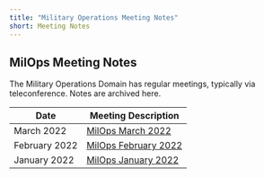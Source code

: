 ```yaml
---
title: "Military Operations Meeting Notes"
short: Meeting Notes
---
```


## MilOps Meeting Notes

The Military Operations Domain has regular meetings, typically via teleconference. Notes are archived here.

|Date|Meeting Description|
|---|---|
|March 2022|[MilOps March 2022](NIEM_MilOps_09Mar22_StakeholderEngagement_v0.1.pdf)|
|February 2022|[MilOps February 2022](NIEM_MilOps_09Feb22_StakeholderEngagement_v0.1.pdf)|
|January 2022|[MilOps January 2022](NIEM_MilOps_12Jan22_StakeholderEngagement_v0.1.pdf)|
